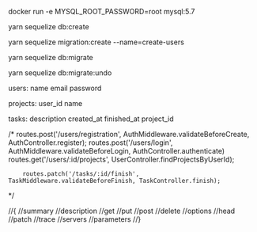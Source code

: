 docker run -e MYSQL_ROOT_PASSWORD=root mysql:5.7



yarn sequelize db:create

yarn sequelize migration:create --name=create-users

yarn sequelize db:migrate

yarn sequelize db:migrate:undo

users:
    name
    email
    password

projects:
    user_id
    name

tasks:
    description
    created_at
    finished_at
    project_id































 


/*
        routes.post('/users/registration', AuthMiddleware.validateBeforeCreate, AuthController.register);
        routes.post('/users/login', AuthMiddleware.validateBeforeLogin, AuthController.authenticate)
        routes.get('/users/:id/projects', UserController.findProjectsByUserId);

        routes.patch('/tasks/:id/finish', TaskMiddleware.validateBeforeFinish, TaskController.finish);
        
  */      



//{
    //summary
    //description
    //get
    //put
    //post
    //delete
    //options
    //head
    //patch
    //trace
    //servers
    //parameters
//}
